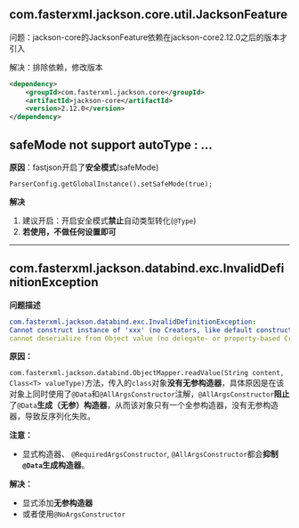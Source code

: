 ## com.fasterxml.jackson.core.util.JacksonFeature

问题：jackson-core的JacksonFeature依赖在jackson-core2.12.0之后的版本才引入

解决：排除依赖，修改版本

```xml
<dependency>
    <groupId>com.fasterxml.jackson.core</groupId>
    <artifactId>jackson-core</artifactId>
    <version>2.12.0</version>
</dependency>
```

## safeMode not support autoType : …

**原因**：fastjson开启了**安全模式**(safeMode)

`ParserConfig.getGlobalInstance().setSafeMode(true);`

**解决**

1. 建议开启：开启安全模式**禁止**自动类型转化(`@Type`)
2. **若使用，不做任何设置即可**

------

## com.fasterxml.jackson.databind.exc.InvalidDefinitionException

**问题描述**

```yaml
com.fasterxml.jackson.databind.exc.InvalidDefinitionException: 
Cannot construct instance of 'xxx' (no Creators, like default construct, exist): 
cannot deserialize from Object value (no delegate- or property-based Creator)
```

**原因：**

`com.fasterxml.jackson.databind.ObjectMapper.readValue(String content, Class<T> valueType)`方法，传入的`class`对象**没有无参构造器**，具体原因是在该对象上同时使用了`@Data`和`@AllArgsConstructor`注解，`@AllArgsConstructor`**阻止**了`@Data`**生成（无参）构造器**，从而该对象只有一个全参构造器，没有无参构造器，导致反序列化失败。

**注意：**

- 显式构造器、 `@RequiredArgsConstructor`, `@AllArgsConstructor`都会**抑制`@Data`生成构造器**。

**解决：**

- 显式添加**无参构造器**
- 或者使用`@NoArgsConstructor`
